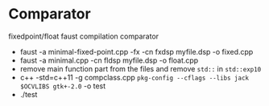 # Comparator
fixedpoint/float faust compilation comparator


* faust -a minimal-fixed-point.cpp -fx -cn fxdsp myfile.dsp -o fixed.cpp
* faust -a minimal.cpp -cn fldsp myfile.dsp -o float.cpp
* remove main function part from the files and remove `std::` in `std::exp10`
* c++ -std=c++11 -g compclass.cpp `pkg-config --cflags --libs jack $OCVLIBS gtk+-2.0` -o test
* ./test

